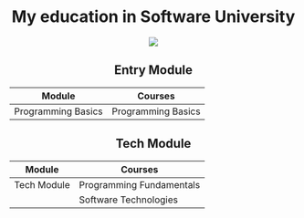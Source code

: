 <h1 align="center">My education in Software University</h1>

<p align= "center" ><a href="https://softuni.bg/"><img src ="http://www.nakov.com/wp-content/uploads/2014/01/Software-University-Logo-blue-horizontal.png"></a></p>

<h2 align="center">Entry Module</h2>

| Module  	|  Courses	|
|---	|---	|
|  Programming Basics 	|  Programming Basics 	|

<h2 align="center">Tech Module</h2>

| Module  	      |  Courses	|
|---	|---	      |
|  Tech Module	|  Programming Fundamentals	|
|              |  Software Technologies      |
                
